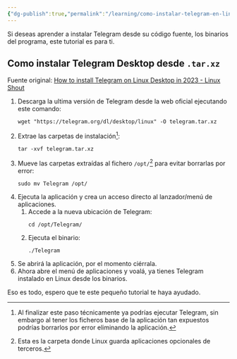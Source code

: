 ```yaml
---
{"dg-publish":true,"permalink":"/learning/como-instalar-telegram-en-linux/","created":"2024-03-02T22:09","updated":"2024-03-04T16:31"}
---
```


Si deseas aprender a instalar Telegram desde su código fuente, los binarios del programa, este tutorial es para ti.

## Como instalar Telegram Desktop desde `.tar.xz`
Fuente original: [How to install Telegram on Linux Desktop in 2023 - Linux Shout](https://linux.how2shout.com/how-to-install-telegram-on-linux-desktop-in-2023/#Option_2_Use_the_official_Telegram_Desktop_PPA_for_Ubuntu_and_derivatives)
1. Descarga la ultima versión de Telegram desde la web oficial ejecutando este comando:
   ```shell
   wget "https://telegram.org/dl/desktop/linux" -O telegram.tar.xz
   ```
2. Extrae las carpetas de instalación[^1]:
   ```shell
   tar -xvf telegram.tar.xz
   ```
3. Mueve las carpetas extraídas al fichero `/opt/`[^2] para evitar borrarlas por error:
   ```shell
   sudo mv Telegram /opt/
   ```
4. Ejecuta la aplicación y crea un acceso directo al lanzador/menú de aplicaciones.
   1. Accede a la nueva ubicación de Telegram:
         ```shell
         cd /opt/Telegram/
         ```
   2. Ejecuta el binario:
         ```shell
         ./Telegram
         ```
5. Se abrirá la aplicación, por el momento ciérrala.
6. Ahora abre el menú de aplicaciones y voalá, ya tienes Telegram instalado en Linux desde los binarios.

Eso es todo, espero que te este pequeño tutorial te haya ayudado.

[^1]: Al finalizar este paso técnicamente ya podrías ejecutar Telegram, sin embargo al tener los ficheros base de la aplicación tan expuestos podrías borrarlos por error eliminando la aplicación.
[^2]: Esta es la carpeta donde Linux guarda aplicaciones opcionales de terceros.
[^3]: En realidad hay una versión .deb, ejecutando `sudo apt install telegram-desktop`, pero es muy muy muuy antigua.